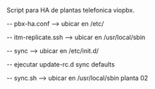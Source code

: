 Script para HA de plantas telefonica viopbx.

-- pbx-ha.conf --> ubicar en /etc/

-- itm-replicate.ssh  --> ubicar en /usr/local/sbin

-- sync --> ubicar en /etc/init.d/

-- ejecutar update-rc.d sync defaults

-- sync.sh --> ubicar en /usr/local/sbin planta 02